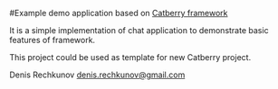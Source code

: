 #Example demo application based on [Catberry framework](https://github.com/pragmadash/catberry)

It is a simple implementation of chat application to demonstrate basic features of framework.

This project could be used as template for new Catberry project.

Denis Rechkunov <denis.rechkunov@gmail.com>

